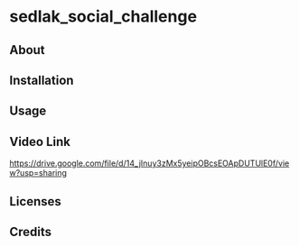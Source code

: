 # sedlak_social_challenge

## About

## Installation

## Usage

## Video Link

https://drive.google.com/file/d/14_jInuy3zMx5yeipOBcsEOApDUTUlE0f/view?usp=sharing

## Licenses

## Credits






